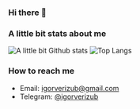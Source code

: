 ### Hi there 👋

### A little bit stats about me

![A little bit Github stats](https://github-readme-stats.vercel.app/api?username=Igorverizub&show_icons=true&theme=default&count_private=true)
![Top Langs](https://github-readme-stats.vercel.app/api/top-langs/?username=Igorverizub&layout=compact)

### How to reach me
* Email: [igorverizub@gmail.com](mailto:igorverizub@gmail.com)
* Telegram: [@igorverizub](https://t.me/igorverizub)

